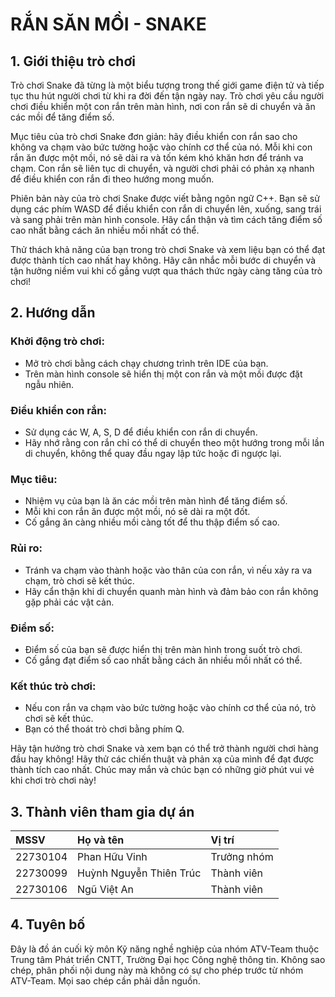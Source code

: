 # RẮN SĂN MỒI - SNAKE


## 1. Giới thiệu trò chơi
Trò chơi Snake đã từng là một biểu tượng trong thế giới game điện tử và tiếp tục thu hút người chơi từ khi ra đời đến tận ngày nay. Trò chơi yêu cầu người chơi điều khiển một con rắn trên màn hình, nơi con rắn sẽ di chuyển và ăn các mồi để tăng điểm số.

Mục tiêu của trò chơi Snake đơn giản: hãy điều khiển con rắn sao cho không va chạm vào bức tường hoặc vào chính cơ thể của nó. Mỗi khi con rắn ăn được một mồi, nó sẽ dài ra và tốn kém khó khăn hơn để tránh va chạm. Con rắn sẽ liên tục di chuyển, và người chơi phải có phản xạ nhanh để điều khiển con rắn đi theo hướng mong muốn.

Phiên bản này của trò chơi Snake được viết bằng ngôn ngữ C++. Bạn sẽ sử dụng các phím WASD để điều khiển con rắn di chuyển lên, xuống, sang trái và sang phải trên màn hình console. Hãy cẩn thận và tìm cách tăng điểm số cao nhất bằng cách ăn nhiều mồi nhất có thể.

Thử thách khả năng của bạn trong trò chơi Snake và xem liệu bạn có thể đạt được thành tích cao nhất hay không. Hãy cân nhắc mỗi bước di chuyển và tận hưởng niềm vui khi cố gắng vượt qua thách thức ngày càng tăng của trò chơi!
## 2. Hướng dẫn
### Khởi động trò chơi:

- Mở trò chơi bằng cách chạy chương trình trên IDE của bạn.
- Trên màn hình console sẽ hiển thị một con rắn và một mồi được đặt ngẫu nhiên.
### Điều khiển con rắn:

- Sử dụng các W, A, S, D để điều khiển con rắn di chuyển.
- Hãy nhớ rằng con rắn chỉ có thể di chuyển theo một hướng trong mỗi lần di chuyển, không thể quay đầu ngay lập tức hoặc đi ngược lại.
### Mục tiêu:

- Nhiệm vụ của bạn là ăn các mồi trên màn hình để tăng điểm số.
- Mỗi khi con rắn ăn được một mồi, nó sẽ dài ra một đốt.
- Cố gắng ăn càng nhiều mồi càng tốt để thu thập điểm số cao.
### Rủi ro:

- Tránh va chạm vào thành hoặc vào thân của con rắn, vì nếu xảy ra va chạm, trò chơi sẽ kết thúc.
- Hãy cẩn thận khi di chuyển quanh màn hình và đảm bảo con rắn không gặp phải các vật cản.
### Điểm số:

- Điểm số của bạn sẽ được hiển thị trên màn hình trong suốt trò chơi.
- Cố gắng đạt điểm số cao nhất bằng cách ăn nhiều mồi nhất có thể.
### Kết thúc trò chơi:

- Nếu con rắn va chạm vào bức tường hoặc vào chính cơ thể của nó, trò chơi sẽ kết thúc.
- Bạn có thể thoát trò chơi bằng phím Q.
  
Hãy tận hưởng trò chơi Snake và xem bạn có thể trở thành người chơi hàng đầu hay không! Hãy thử các chiến thuật và phản xạ của mình để đạt được thành tích cao nhất. Chúc may mắn và chúc bạn có những giờ phút vui vẻ khi chơi trò chơi này!

## 3. Thành viên tham gia dự án
| MSSV | Họ và tên | Vị trí |
| :--------| :---------| :------|
|22730104| Phan Hữu Vinh | Trưởng nhóm |
|22730099| Huỳnh Nguyễn Thiên Trúc | Thành viên |
|22730106| Ngũ Việt An | Thành viên |
## 4. Tuyên bố
Đây là đồ án cuối kỳ môn Kỹ năng nghề nghiệp của nhóm ATV-Team thuộc Trung tâm Phát triển CNTT, Trường Đại học Công nghệ thông tin. Không sao chép, phân phối nội dung này mà không có sự cho phép trước từ nhóm ATV-Team. Mọi sao chép cần phải dẫn nguồn.
